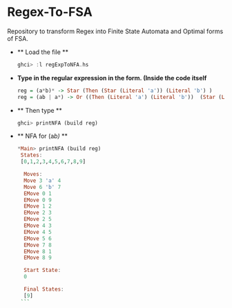 # Regex-To-FSA
Repository to transform Regex into Finite State Automata and Optimal forms of FSA. 

 - ** Load the file **
      ```haskell
      ghci> :l regExpToNFA.hs
      ```
 - **Type in the regular expression in the form. (Inside the code itself** 
     ```haskell
     reg = (a*b)* -> Star (Then (Star (Literal 'a')) (Literal 'b') ) 
     reg = (ab | a*) -> Or ((Then (Literal 'a') (Literal 'b'))  (Star (Literal 'a')) )
     ```
- ** Then type **
     ```haskell
     ghci> printNFA (build reg)
     ``` 
- ** NFA for (a*b)* **   
     ```haskell
     *Main> printNFA (build reg)
      States:
      [0,1,2,3,4,5,6,7,8,9]

       Moves:
       Move 3 'a' 4
       Move 6 'b' 7
       EMove 0 1
       EMove 0 9
       EMove 1 2
       EMove 2 3
       EMove 2 5
       EMove 4 3
       EMove 4 5
       EMove 5 6
       EMove 7 8
       EMove 8 1
       EMove 8 9

       Start State:
       0

       Final States:
       [9]
      ```
